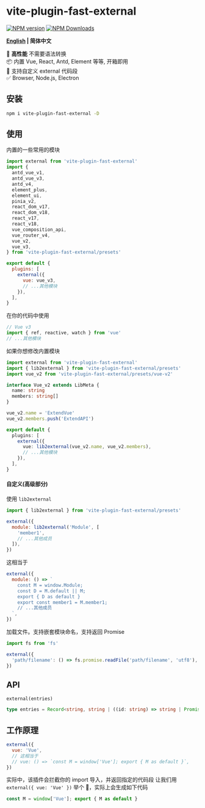# vite-plugin-fast-external

[![NPM version](https://img.shields.io/npm/v/vite-plugin-fast-external.svg?style=flat)](https://npmjs.org/package/vite-plugin-fast-external)
[![NPM Downloads](https://img.shields.io/npm/dm/vite-plugin-fast-external.svg?style=flat)](https://npmjs.org/package/vite-plugin-fast-external)

**[English](https://github.com/caoxiemeihao/vite-plugins/tree/main/packages/fast-external#readme) | 简体中文**

🚀 **高性能** 不需要语法转换  
📦 内置 Vue, React, Antd, Element 等等, 开箱即用  
🌱 支持自定义 external 代码段  
✅ Browser, Node.js, Electron  

## 安装

```bash
npm i vite-plugin-fast-external -D
```

## 使用

内置的一些常用的模块

```js
import external from 'vite-plugin-fast-external'
import {
  antd_vue_v1,
  antd_vue_v3,
  antd_v4,
  element_plus,
  element_ui,
  pinia_v2,
  react_dom_v17,
  react_dom_v18,
  react_v17,
  react_v18,
  vue_composition_api,
  vue_router_v4,
  vue_v2,
  vue_v3,
} from 'vite-plugin-fast-external/presets'

export default {
  plugins: [
    external({
      vue: vue_v3,
      // ...其他模块
    }),
  ],
}
```

在你的代码中使用

```js
// Vue v3
import { ref, reactive, watch } from 'vue'
// ...其他模块
```

如果你想修改内置模块

```ts
import external from 'vite-plugin-fast-external'
import { lib2external } from 'vite-plugin-fast-external/presets'
import vue_v2 from 'vite-plugin-fast-external/presets/vue-v2'

interface Vue_v2 extends LibMeta {
  name: string
  members: string[]
}

vue_v2.name = 'ExtendVue'
vue_v2.members.push('ExtendAPI')

export default {
  plugins: [
    external({
      vue: lib2external(vue_v2.name, vue_v2.members),
      // ...其他模块
    }),
  ],
}
```

#### 自定义(高级部分)

使用 `lib2external`

```js
import { lib2external } from 'vite-plugin-fast-external/presets'

external({
  module: lib2external('Module', [
    'member1',
    // ...其他成员
  ]),
})
```

这相当于

```js
external({
  module: () => `
    const M = window.Module;
    const D = M.default || M;
    export { D as default }
    export const member1 = M.member1;
    // ...其他成员
  `,
})
```

加载文件。支持嵌套模块命名，支持返回 Promise

```js
import fs from 'fs'

external({
  'path/filename': () => fs.promise.readFile('path/filename', 'utf8'),
})
```

## API

`external(entries)`

```ts
type entries = Record<string, string | ((id: string) => string | Promise<string>)>;
```

## 工作原理

```js
external({
  vue: 'Vue',
  // 这相当于
  // vue: () => `const M = window['Vue']; export { M as default }`,
})
```

实际中，该插件会拦截你的 import 导入，并返回指定的代码段
让我们用 `external({ vue: 'Vue' })` 举个 🌰，实际上会生成如下代码

```js
const M = window['Vue']; export { M as default }
```
